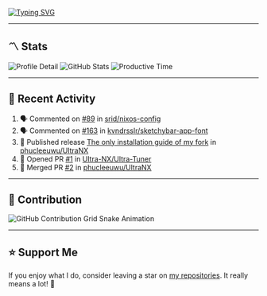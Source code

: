 [![Typing SVG](https://readme-typing-svg.demolab.com?font=&duration=2500&pause=100&center=true&vCenter=true&multiline=true&width=1000&height=60&lines=Hi+There!;Welcome+to+my+Github+profile+%F0%9F%91%8B)](https://git.io/typing-svg)

---

## 〽️ Stats

![Profile Detail](http://github-profile-summary-cards.vercel.app/api/cards/profile-details?username=phucleeuwu&theme=transparent)
![GitHub Stats](http://github-profile-summary-cards.vercel.app/api/cards/stats?username=phucleeuwu&theme=transparent)
![Productive Time](http://github-profile-summary-cards.vercel.app/api/cards/productive-time?username=phucleeuwu&theme=transparent&utcOffset=8)

---

## 📝 Recent Activity

<!--START_SECTION:activity-->
1. 🗣 Commented on [#89](https://github.com/srid/nixos-config/pull/89#issuecomment-2903316533) in [srid/nixos-config](https://github.com/srid/nixos-config)
2. 🗣 Commented on [#163](https://github.com/kvndrsslr/sketchybar-app-font/pull/163#issuecomment-2894693253) in [kvndrsslr/sketchybar-app-font](https://github.com/kvndrsslr/sketchybar-app-font)
3. 🚀 Published release [The only installation guide of my fork](https://github.com/phucleeuwu/UltraNX/releases/tag/v0) in [phucleeuwu/UltraNX](https://github.com/phucleeuwu/UltraNX)
4. 💪 Opened PR [#1](https://github.com/Ultra-NX/Ultra-Tuner/pull/1) in [Ultra-NX/Ultra-Tuner](https://github.com/Ultra-NX/Ultra-Tuner)
5. 🎉 Merged PR [#2](https://github.com/phucleeuwu/UltraNX/pull/2) in [phucleeuwu/UltraNX](https://github.com/phucleeuwu/UltraNX)
<!--END_SECTION:activity-->

<!--START_SECTION:waka-->

<!--END_SECTION:waka-->

---

## 🐍 Contribution

<picture>
  <source media="(prefers-color-scheme: dark)" srcset="https://raw.githubusercontent.com/phucleeuwu/phucleeuwu/output/github-contribution-grid-snake-dark.svg">
  <source media="(prefers-color-scheme: light)" srcset="https://raw.githubusercontent.com/phucleeuwu/phucleeuwu/output/github-contribution-grid-snake.svg">
  <img alt="GitHub Contribution Grid Snake Animation" src="https://raw.githubusercontent.com/phucleeuwu/phucleeuwu/output/github-contribution-grid-snake.svg">
</picture>

---

## ⭐ Support Me

If you enjoy what I do, consider leaving a star on [my repositories](https://github.com/phucleeuwu?tab=repositories&type=source). It really means a lot! 💙
